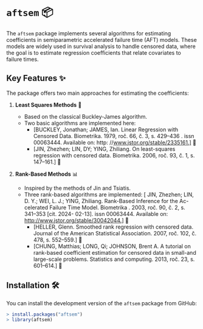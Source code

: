 # `aftsem` 📦

The `aftsem` package implements several algorithms for estimating coefficients in semiparametric accelerated failure time (AFT) models. These models are widely used in survival analysis to handle censored data, where the goal is to estimate regression coefficients that relate covariates to failure times.

## Key Features ✨

The package offers two main approaches for estimating the coefficients:

1. **Least Squares Methods** 🧮
   - Based on the classical Buckley-James algorithm. 
   - Two basic algorithms are implemented here:
     - [BUCKLEY, Jonathan; JAMES, Ian. Linear Regression with Censored Data. Biometrika. 
     1979, roč. 66, č. 3, s. 429–436 . issn 00063444. Available on: http:
	//www.jstor.org/stable/2335161.] 📖
     - [JIN, Zhezhen; LIN, DY; YING, Zhiliang. On least-squares regression with censored data.
Biometrika. 2006, roč. 93, č. 1, s. 147–161.] 📖

2. **Rank-Based Methods** 📊
   - Inspired by the methods of Jin and Tsiatis. 
   - Three rank-based algorithms are implemented:
     [ JIN, Zhezhen; LIN, D. Y.; WEI, L. J.; YING, Zhiliang. Rank-Based Inference for the Ac-
celerated Failure Time Model. Biometrika . 2003, roč. 90, č. 2, s. 341–353 [cit. 2024-
02-13]. issn 00063444. Available on: http://www.jstor.org/stable/30042044.] 📖
     - [HELLER, Glenn. Smoothed rank regression with censored data. Journal of the American
Statistical Association. 2007, roč. 102, č. 478, s. 552–559.] 📖
     - [CHUNG, Matthias; LONG, Qi; JOHNSON, Brent A. A tutorial on rank-based coefficient
estimation for censored data in small-and large-scale problems. Statistics and computing.
2013, roč. 23, s. 601–614.] 📖

## Installation 🛠️

You can install the development version of the `aftsem` package from GitHub:

``` r
> install.packages("aftsem")
> library(aftsem)
```
